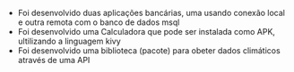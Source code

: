 
- Foi desenvolvido duas aplicações bancárias, uma usando conexão local e outra remota com o banco de dados msql
- Foi desenvolvido uma Calculadora que pode ser instalada como APK, ultilizando a linguagem kivy
- Foi desenvolvido uma biblioteca (pacote) para obeter dados climáticos através de uma API
